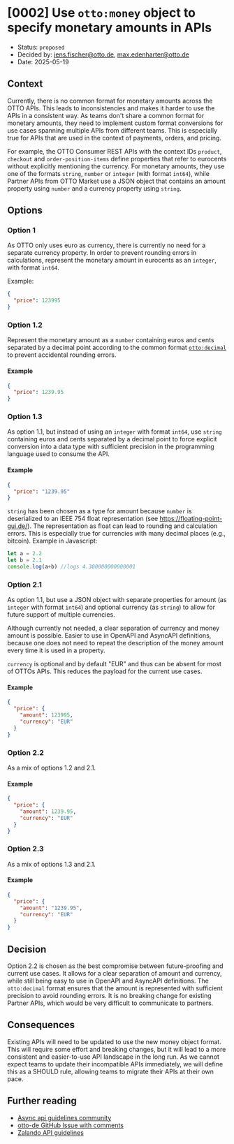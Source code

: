 # [0002] Use `otto:money` object to specify monetary amounts in APIs

- Status: `proposed`
- Decided by: <jens.fischer@otto.de>, <max.edenharter@otto.de>
- Date: 2025-05-19

## Context

Currently, there is no common format for monetary amounts across the OTTO APIs. This leads to inconsistencies and makes it harder to use the APIs in a consistent way. As teams don't share a common format for monetary amounts, they need to implement custom format conversions for use cases spanning multiple APIs from different teams. This is especially true for APIs that are used in the context of payments, orders, and pricing.

For example, the OTTO Consumer REST APIs with the context IDs `product`, `checkout` and `order-position-items` define properties that refer to eurocents without explicitly mentioning the currency. For monetary amounts, they use one of the formats `string`, `number` or `integer` (with format `int64`), while Partner APIs from OTTO Market use a JSON object that contains an amount property using `number` and a currency property using `string`.

## Options

### Option 1

As OTTO only uses euro as currency, there is currently no need for a separate currency property.
In order to prevent rounding errors in calculations, represent the monetary amount in eurocents as an `integer`, with format `int64`.

Example:

```json
{
  "price": 123995
}
```

### Option 1.2

Represent the monetary amount as a `number` containing euros and cents separated by a decimal point according to the common format [`otto:decimal`][rule-R100079] to prevent accidental rounding errors.

#### Example

```json
{
  "price": 1239.95
}
```

### Option 1.3

As option 1.1, but instead of using an `integer` with format `int64`, use `string` containing euros and cents separated by a decimal point to force explicit conversion into a data type with sufficient precision in the programming language used to consume the API.

#### Example

```json
{
  "price": "1239.95"
}
```

`string` has been chosen as a type for amount because `number` is deserialized to an IEEE 754 float representation (see https://floating-point-gui.de/). The representation as float can lead to rounding and calculation errors. This is especially true for currencies with many decimal places (e.g., bitcoin). Example in Javascript:

```javascript
let a = 2.2
let b = 2.1
console.log(a+b) //logs 4.300000000000001
```

### Option 2.1

As option 1.1, but use a JSON object with separate properties for amount (as `integer` with format `int64`) and optional currency (as `string`) to allow for future support of multiple currencies.

Although currently not needed, a clear separation of currency and money amount is possible.
Easier to use in OpenAPI and AsyncAPI definitions, because one does not need to repeat the description of the money amount every time it is used in a property.

`currency` is optional and by default "EUR" and thus can be absent for most of OTTOs APIs. This reduces the payload for the current use cases.

#### Example

```json
{
  "price": {
    "amount": 123995,
    "currency": "EUR"
  }
}
```

### Option 2.2

As a mix of options 1.2 and 2.1.

#### Example

```json
{
  "price": {
    "amount": 1239.95,
    "currency": "EUR"
  }
}
```

### Option 2.3

As a mix of options 1.3 and 2.1.

#### Example

```json
{
  "price": {
    "amount": "1239.95",
    "currency": "EUR"
  }
}
```

## Decision

Option 2.2 is chosen as the best compromise between future-proofing and current use cases. It allows for a clear separation of amount and currency, while still being easy to use in OpenAPI and AsyncAPI definitions. The `otto:decimal` format ensures that the amount is represented with sufficient precision to avoid rounding errors. It is no breaking change for existing Partner APIs, which would be very difficult to communicate to partners.

## Consequences

Existing APIs will need to be updated to use the new money object format. This will require some effort and breaking changes, but it will lead to a more consistent and easier-to-use API landscape in the long run. As we cannot expect teams to update their incompatible APIs immediately, we will define this as a SHOULD rule, allowing teams to migrate their APIs at their own pace.

## Further reading

* [Async api guidelines community](https://otto-eg.atlassian.net/wiki/spaces/P20/pages/123274149/Async+api+guidelines+community#:~:text=Guideline%20missing%20for%20%E2%80%9Cmoney%E2%80%9D%20or%20%E2%80%9Cprice%E2%80%9D%20format)
* [otto-de GitHub Issue with comments](https://github.com/otto-de/api-guidelines/issues/29)
* [Zalando API guidelines](https://opensource.zalando.com/restful-api-guidelines/#173)

[rule-R100079]: ../api-guidelines/global/json/canonical-data-types/rules/should-use-common-otto-decimal-format.md




